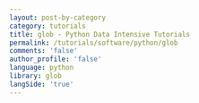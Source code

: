 ```yaml
---
layout: post-by-category
category: tutorials
title: glob - Python Data Intensive Tutorials
permalink: /tutorials/software/python/glob
comments: 'false'
author_profile: 'false'
language: python
library: glob
langSide: 'true'
---
```

